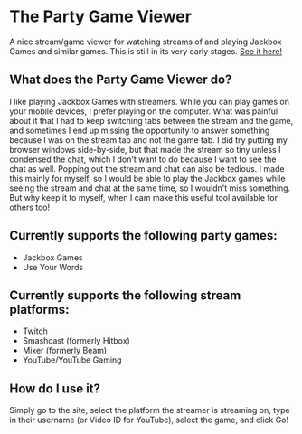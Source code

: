 # The Party Game Viewer
A nice stream/game viewer for watching streams of and playing Jackbox Games and similar games.  This is still in its very early stages.  [See it here!](http://decimic.github.io/partygameviewer)

## What does the Party Game Viewer do?
I like playing Jackbox Games with streamers.  While you can play games on your mobile devices, I prefer playing on the computer.  What was painful about it that I had to keep switching tabs between the stream and the game, and sometimes I end up missing the opportunity to answer something because I was on the stream tab and not the game tab.  I did try putting my browser windows side-by-side, but that made the stream so tiny unless I condensed the chat, which I don't want to do because I want to see the chat as well.  Popping out the stream and chat can also be tedious.  I made this mainly for myself, so I would be able to play the Jackbox games while seeing the stream and chat at the same time, so I wouldn't miss something.  But why keep it to myself, when I cam make this useful tool available for others too!

## Currently supports the following party games:
* Jackbox Games
* Use Your Words

## Currently supports the following stream platforms:
* Twitch
* Smashcast (formerly Hitbox)
* Mixer (formerly Beam)
* YouTube/YouTube Gaming

## How do I use it?

Simply go to the site, select the platform the streamer is streaming on, type in their username (or Video ID for YouTube), select the game, and click Go!